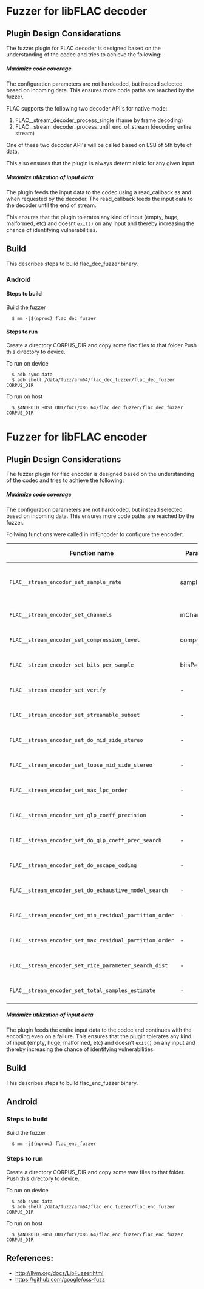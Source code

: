 # Fuzzer for libFLAC decoder

## Plugin Design Considerations
The fuzzer plugin for FLAC decoder is designed based on the understanding of the
codec and tries to achieve the following:

##### Maximize code coverage
The configuration parameters are not hardcoded, but instead selected based on
incoming data. This ensures more code paths are reached by the fuzzer.

FLAC supports the following two decoder API's for native mode:
1. FLAC__stream_decoder_process_single (frame by frame decoding)
2. FLAC__stream_decoder_process_until_end_of_stream (decoding entire stream)

One of these two decoder API's will be called based on LSB of 5th byte of data.

This also ensures that the plugin is always deterministic for any given input.

##### Maximize utilization of input data
The plugin feeds the input data to the codec using a read_callback as and when
requested by the decoder. The read_callback feeds the input data to the decoder
until the end of stream.

This ensures that the plugin tolerates any kind of input (empty, huge,
malformed, etc) and doesnt `exit()` on any input and thereby increasing the
chance of identifying vulnerabilities.

## Build

This describes steps to build flac_dec_fuzzer binary.

### Android

#### Steps to build
Build the fuzzer
```
  $ mm -j$(nproc) flac_dec_fuzzer
```

#### Steps to run
Create a directory CORPUS_DIR and copy some flac files to that folder
Push this directory to device.

To run on device
```
  $ adb sync data
  $ adb shell /data/fuzz/arm64/flac_dec_fuzzer/flac_dec_fuzzer CORPUS_DIR
```
To run on host
```
  $ $ANDROID_HOST_OUT/fuzz/x86_64/flac_dec_fuzzer/flac_dec_fuzzer CORPUS_DIR
```

# Fuzzer for libFLAC encoder

## Plugin Design Considerations
The fuzzer plugin for flac encoder is designed based on the understanding of the
codec and tries to achieve the following:

##### Maximize code coverage

The configuration parameters are not hardcoded, but instead selected based on
incoming data. This ensures more code paths are reached by the fuzzer.

Follwing functions were called in initEncoder to configure the encoder:

| Function name | Parameter| Valid Values| Configured Value|
|------------- |------------- |-------------| ----- |
| `FLAC__stream_encoder_set_sample_rate`   | sampleRate |`1 ` to `655350 ` | All the bits of 1st, 2nd and 3rd byte of data |
| `FLAC__stream_encoder_set_channels`   | mChannels |`1 ` `2 ` | bit 0 of 4th byte of data |
| `FLAC__stream_encoder_set_compression_level`   | compression |`1 ` `2 ` | bit 0 of 5th byte of data |
| `FLAC__stream_encoder_set_bits_per_sample`   | bitsPerSample |`16 ` `24 ` | bit 0 of 6th byte of data |
| `FLAC__stream_encoder_set_verify`   | - |`false ` `true ` |  bit 0 of 7th byte of data |
| `FLAC__stream_encoder_set_streamable_subset`   | - |`false ` `true ` |  bit 0 of 8th byte of data |
| `FLAC__stream_encoder_set_do_mid_side_stereo`   | - |`false ` `true ` |  bit 0 of 9th byte of data |
| `FLAC__stream_encoder_set_loose_mid_side_stereo`   | - |`false ` `true ` |  bit 0 of 10th byte of data |
| `FLAC__stream_encoder_set_max_lpc_order`   | - |`false ` `true ` |  bit 0 of 11th byte of data|
| `FLAC__stream_encoder_set_qlp_coeff_precision`   | - |`0 ` `1 ` |  bit 0 of 12th byte of data |
| `FLAC__stream_encoder_set_do_qlp_coeff_prec_search`   | - |`false ` `true ` |  bit 0 of 13th byte of data |
| `FLAC__stream_encoder_set_do_escape_coding`   | - |`false ` `true ` |  bit 0 of 14th byte of data|
| `FLAC__stream_encoder_set_do_exhaustive_model_search`   | - |`false ` `true ` |  bit 0 of 15th byte of data |
| `FLAC__stream_encoder_set_min_residual_partition_order`   | - |`0 ` `1 ` |  bit 0 of 16th byte of data |
| `FLAC__stream_encoder_set_max_residual_partition_order`   | - |`0 ` `1 ` |  bit 0 of 17th byte of data |
| `FLAC__stream_encoder_set_rice_parameter_search_dist`   | - |`0 ` `1 ` |  bit 0 of 18th byte of data|
| `FLAC__stream_encoder_set_total_samples_estimate`   | - |`0 ` `1 ` |  bit 0 of 19th byte of data|


##### Maximize utilization of input data
The plugin feeds the entire input data to the codec and continues with the encoding even on a failure. This ensures that the plugin tolerates any kind of input (empty, huge, malformed, etc) and doesn't `exit()` on any input and thereby increasing the chance of identifying vulnerabilities.

## Build

This describes steps to build flac_enc_fuzzer binary.

## Android

### Steps to build
Build the fuzzer
```
  $ mm -j$(nproc) flac_enc_fuzzer
```

### Steps to run
Create a directory CORPUS_DIR and copy some wav files to that folder.
Push this directory to device.

To run on device
```
  $ adb sync data
  $ adb shell /data/fuzz/arm64/flac_enc_fuzzer/flac_enc_fuzzer CORPUS_DIR
```
To run on host
```
  $ $ANDROID_HOST_OUT/fuzz/x86_64/flac_enc_fuzzer/flac_enc_fuzzer CORPUS_DIR
```

## References:
 * http://llvm.org/docs/LibFuzzer.html
 * https://github.com/google/oss-fuzz
